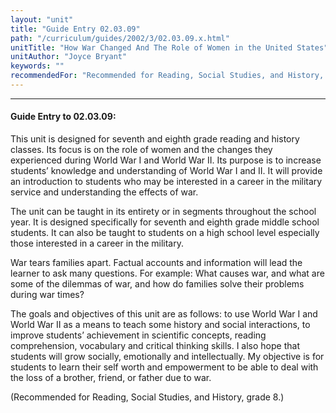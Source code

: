 ```yaml
---
layout: "unit"
title: "Guide Entry 02.03.09"
path: "/curriculum/guides/2002/3/02.03.09.x.html"
unitTitle: "How War Changed And The Role of Women in the United States"
unitAuthor: "Joyce Bryant"
keywords: ""
recommendedFor: "Recommended for Reading, Social Studies, and History, grade 8."
---
```

<body>
<hr/>
<h4>
Guide Entry to 02.03.09:
</h4>
<p>
This unit is designed for seventh and eighth grade reading and history classes. Its focus is on the role of women and the changes they experienced during World War I and World War II. Its purpose is to increase students’ knowledge and understanding of World War I and II. It will provide an introduction to students who may be interested in a career in the military service and understanding the effects of war.
</p>
<p>
The unit can be taught in its entirety or in segments throughout the school year. It is designed specifically for seventh and eighth grade middle school students. It can also be taught to students on a high school level especially those interested in a career in the military.
</p>
<p>
War tears families apart. Factual accounts and information will lead the learner to ask many questions. For example: What causes war, and what are some of the dilemmas of war, and how do families solve their problems during war times?
</p>
<p>
The goals and objectives of this unit are as follows: to use World War I and World War II as a means to teach some history and social interactions, to improve students’ achievement in scientific concepts, reading comprehension, vocabulary and critical thinking skills. I also hope that students will grow socially, emotionally and intellectually. My objective is for students to learn their self worth and empowerment to be able to deal with the loss of a brother, friend, or father due to war.
</p>
<p>
(Recommended for Reading, Social Studies, and History, grade 8.)
</p>
</body>